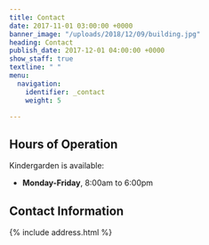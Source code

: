 ```yaml
---
title: Contact
date: 2017-11-01 03:00:00 +0000
banner_image: "/uploads/2018/12/09/building.jpg"
heading: Contact
publish_date: 2017-12-01 04:00:00 +0000
show_staff: true
textline: " "
menu:
  navigation:
    identifier: _contact
    weight: 5

---
```

## Hours of Operation

Kindergarden is available:

* **Monday-Friday**, 8:00am to 6:00pm

## Contact Information

{% include address.html %}